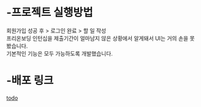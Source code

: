 # -프로젝트 실행방법

회원가입 성공 후 > 로그인 완료 > 할 일 작성
<br>
프리온보딩 인턴십을 제출기간이 얼마남지 않은 상황에서 알게돼서 UI는 거의 손을 못봤습니다.
<br>
기본적인 기능은 모두 가능하도록 개발했습니다.


# -배포 링크

[todo](http://psc1.s3-website.ap-northeast-2.amazonaws.com/)
